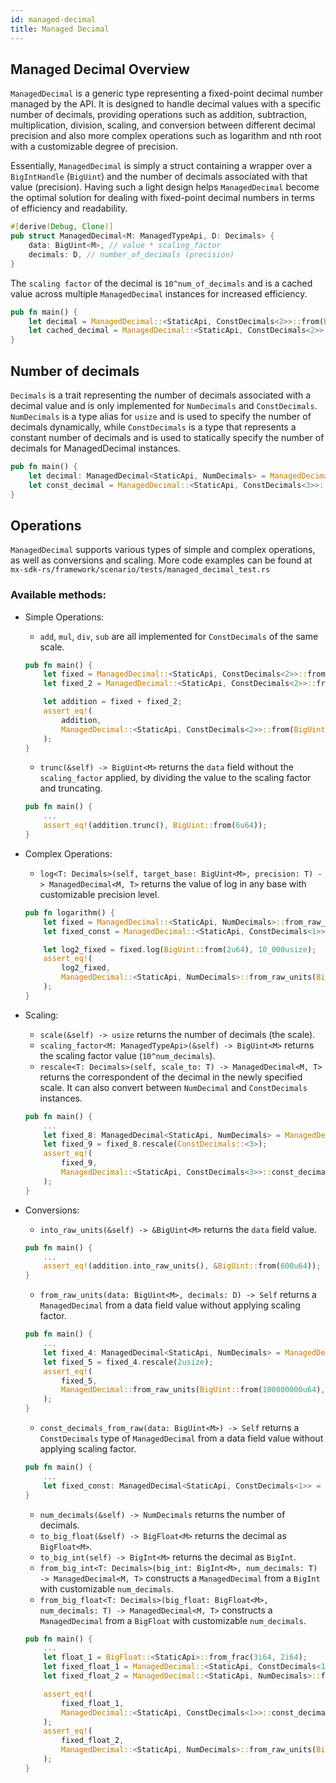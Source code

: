 ```yaml
---
id: managed-decimal
title: Managed Decimal
---
```


[comment]: # (mx-context-auto)

## Managed Decimal Overview

`ManagedDecimal` is a generic type representing a fixed-point decimal number managed by the API. 
It is designed to handle decimal values with a specific number of decimals, providing operations such as addition, subtraction, multiplication, division, scaling, and conversion between different decimal precision and also more complex operations such as logarithm and nth root with a customizable degree of precision.

Essentially, `ManagedDecimal` is simply a struct containing a wrapper over a `BigIntHandle` (`BigUint`) and the number of decimals associated with that value (precision). Having such a light design helps `ManagedDecimal` become the optimal solution for dealing with fixed-point decimal numbers in terms of efficiency and readability.

```rust title=managed_decimal.rs
#[derive(Debug, Clone)]
pub struct ManagedDecimal<M: ManagedTypeApi, D: Decimals> {
    data: BigUint<M>, // value * scaling_factor
    decimals: D, // number_of_decimals (precision)
}
```

The `scaling factor` of the decimal is `10^num_of_decimals` and is a cached value across multiple `ManagedDecimal` instances for increased efficiency.

```rust title=example.rs
pub fn main() {
    let decimal = ManagedDecimal::<StaticApi, ConstDecimals<2>>::from(BigUint::from(1u64));
    let cached_decimal = ManagedDecimal::<StaticApi, ConstDecimals<2>>::from(BigUint::from(5u64));
}
```

[comment]: # (mx-context-auto)

## Number of decimals

`Decimals` is a trait representing the number of decimals associated with a decimal value and is only
implemented for `NumDecimals` and `ConstDecimals`.
`NumDecimals` is a type alias for `usize` and is used to specify the number of decimals dynamically, while `ConstDecimals` is a type that represents a constant number of decimals and is used to statically specify the number of decimals for ManagedDecimal instances.

```rust title=example.rs
pub fn main() {
    let decimal: ManagedDecimal<StaticApi, NumDecimals> = ManagedDecimal::from_raw_units(BigUint::from(100u64), 2usize);
    let const_decimal = ManagedDecimal::<StaticApi, ConstDecimals<3>>::const_decimals_from_raw(BigUint::from(500u64))
}
```

[comment]: # (mx-context-auto)

## Operations

`ManagedDecimal` supports various types of simple and complex operations, as well as conversions and scaling. More code examples can be found at `mx-sdk-rs/framework/scenario/tests/managed_decimal_test.rs` 

### Available methods:
- Simple Operations:
    - `add`, `mul`, `div`, `sub` are all implemented for `ConstDecimals` of the same scale.
    ```rust title=example.rs
    pub fn main() {
        let fixed = ManagedDecimal::<StaticApi, ConstDecimals<2>>::from(BigUint::from(1u64));
        let fixed_2 = ManagedDecimal::<StaticApi, ConstDecimals<2>>::from(BigUint::from(5u64));
    
        let addition = fixed + fixed_2;
        assert_eq!(
            addition,
            ManagedDecimal::<StaticApi, ConstDecimals<2>>::from(BigUint::from(6u64))
        );
    }
    ```
    - `trunc(&self) -> BigUint<M>` returns the `data` field without the `scaling_factor` applied, by dividing the value to the scaling factor and truncating.
    ```rust title=example.rs
    pub fn main() {
        ...
        assert_eq!(addition.trunc(), BigUint::from(6u64));
    }
    ```
- Complex Operations:
    - `log<T: Decimals>(self, target_base: BigUint<M>, precision: T) -> ManagedDecimal<M, T>` returns the value of log in any base with customizable precision level. 
    ```rust title=example.rs
    pub fn logarithm() {
        let fixed = ManagedDecimal::<StaticApi, NumDecimals>::from_raw_units(BigUint::from(10u64), 1usize);
        let fixed_const = ManagedDecimal::<StaticApi, ConstDecimals<1>>::const_decimals_from_raw(BigUint::from(10u64));

        let log2_fixed = fixed.log(BigUint::from(2u64), 10_000usize);
        assert_eq!(
            log2_fixed,
            ManagedDecimal::<StaticApi, NumDecimals>::from_raw_units(BigUint::from(33219u64), 10_000usize)
        );
    }
    ```
- Scaling:
    - `scale(&self) -> usize` returns the number of decimals (the scale).
    - `scaling_factor<M: ManagedTypeApi>(&self) -> BigUint<M>` returns the scaling factor value (`10^num_decimals`).
    - `rescale<T: Decimals>(self, scale_to: T) -> ManagedDecimal<M, T>` returns the correspondent of the decimal in the newly specified scale. It can also convert between `NumDecimal` and `ConstDecimals` instances.

    ```rust title=example.rs
    pub fn main() {
        ...
        let fixed_8: ManagedDecimal<StaticApi, NumDecimals> = ManagedDecimal::from_raw_units(BigUint::from(5u64), 5usize);
        let fixed_9 = fixed_8.rescale(ConstDecimals::<3>);
        assert_eq!(
            fixed_9,
            ManagedDecimal::<StaticApi, ConstDecimals<3>>::const_decimals_from_raw(BigUint::from(500u64))
        );
    }
    ```
- Conversions:
    - `into_raw_units(&self) -> &BigUint<M>` returns the `data` field value.

    ```rust title=example.rs
    pub fn main() {
        ...
        assert_eq!(addition.into_raw_units(), &BigUint::from(600u64));
    }
    ```
    - `from_raw_units(data: BigUint<M>, decimals: D) -> Self` returns a `ManagedDecimal` from a data field value without applying scaling factor.

    ```rust title=example.rs
    pub fn main() {
        ...
        let fixed_4: ManagedDecimal<StaticApi, NumDecimals> = ManagedDecimal::from_raw_units(BigUint::from(100u64), 2usize);
        let fixed_5 = fixed_4.rescale(2usize);
        assert_eq!(
            fixed_5,
            ManagedDecimal::from_raw_units(BigUint::from(100000000u64), 8usize)
        );
    }
    ```
    - `const_decimals_from_raw(data: BigUint<M>) -> Self` returns a `ConstDecimals` type of `ManagedDecimal` from a data field value without applying scaling factor.
    ```rust title=example.rs
    pub fn main() {
        ...
        let fixed_const: ManagedDecimal<StaticApi, ConstDecimals<1>> = ManagedDecimal::const_decimals_from_raw(BigUint::from(1u64));
    }
    ```
    - `num_decimals(&self) -> NumDecimals` returns the number of decimals.
    - `to_big_float(&self) -> BigFloat<M>` returns the decimal as `BigFloat<M>`.
    - `to_big_int(self) -> BigInt<M>` returns the decimal as `BigInt`.
    - `from_big_int<T: Decimals>(big_int: BigInt<M>, num_decimals: T) -> ManagedDecimal<M, T>` constructs a `ManagedDecimal` from a `BigInt` with customizable `num_decimals`.
    - `from_big_float<T: Decimals>(big_float: BigFloat<M>, num_decimals: T) -> ManagedDecimal<M, T>` constructs a `ManagedDecimal` from a `BigFloat` with customizable `num_decimals`.
    ```rust title=example.rs
    pub fn main() {
        ...
        let float_1 = BigFloat::<StaticApi>::from_frac(3i64, 2i64);
        let fixed_float_1 = ManagedDecimal::<StaticApi, ConstDecimals<1>>::from_big_float(float_1.clone(),ConstDecimals::<1>);
        let fixed_float_2 = ManagedDecimal::<StaticApi, NumDecimals>::from_big_float(float_1, 1usize);

        assert_eq!(
            fixed_float_1,
            ManagedDecimal::<StaticApi, ConstDecimals<1>>::const_decimals_from_raw(BigUint::from(15u64))
        );
        assert_eq!(
            fixed_float_2,
            ManagedDecimal::<StaticApi, NumDecimals>::from_raw_units(BigUint::from(15u64), 1usize)
        );
    }
    ```